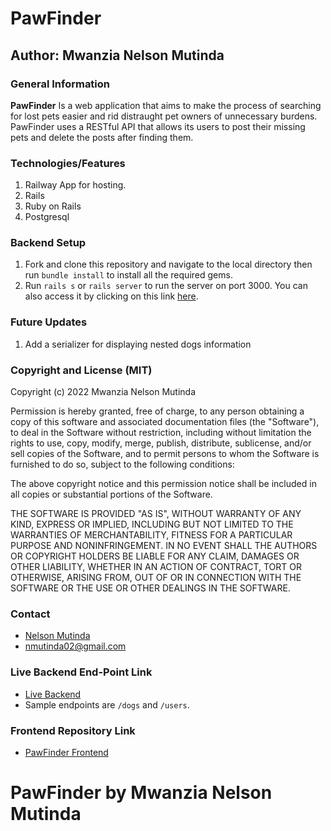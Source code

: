 # PawFinder
## Author: Mwanzia Nelson Mutinda
### General Information
**PawFinder** Is a web application that aims to make the process of searching for lost pets easier and rid distraught pet owners of unnecessary burdens. PawFinder uses a RESTful API that allows its users to post their missing pets and delete the posts after finding them.
### Technologies/Features 
1. Railway App for hosting.
2. Rails
3. Ruby on Rails
4. Postgresql
### Backend Setup
1. Fork and clone this repository and navigate to the local directory then run `bundle install` to install all the required gems.
2. Run `rails s` or `rails server` to run the server on port 3000. You can also access it by clicking on this link [here](http://localhost:3000).

### Future Updates
1. Add a serializer for displaying nested dogs information

### Copyright and License (MIT)
Copyright (c) 2022 Mwanzia Nelson Mutinda

Permission is hereby granted, free of charge, to any person obtaining
a copy of this software and associated documentation files (the
"Software"), to deal in the Software without restriction, including
without limitation the rights to use, copy, modify, merge, publish,
distribute, sublicense, and/or sell copies of the Software, and to
permit persons to whom the Software is furnished to do so, subject to
the following conditions:

The above copyright notice and this permission notice shall be
included in all copies or substantial portions of the Software.

THE SOFTWARE IS PROVIDED "AS IS", WITHOUT WARRANTY OF ANY KIND,
EXPRESS OR IMPLIED, INCLUDING BUT NOT LIMITED TO THE WARRANTIES OF
MERCHANTABILITY, FITNESS FOR A PARTICULAR PURPOSE AND
NONINFRINGEMENT. IN NO EVENT SHALL THE AUTHORS OR COPYRIGHT HOLDERS BE
LIABLE FOR ANY CLAIM, DAMAGES OR OTHER LIABILITY, WHETHER IN AN ACTION
OF CONTRACT, TORT OR OTHERWISE, ARISING FROM, OUT OF OR IN CONNECTION
WITH THE SOFTWARE OR THE USE OR OTHER DEALINGS IN THE SOFTWARE.

### Contact
- [Nelson Mutinda](https://github.com/nelsonmutindamwanzia)
- nmutinda02@gmail.com

### Live Backend End-Point Link
- [Live Backend](https://paw-finder-production.up.railway.app/)
- Sample endpoints are `/dogs` and `/users`.

### Frontend Repository Link
- [PawFinder Frontend](https://github.com/nelsonmutindamwanzia/pawfinder-frontend)

# PawFinder by Mwanzia Nelson Mutinda